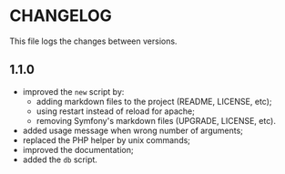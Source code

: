 # CHANGELOG

This file logs the changes between versions.

## 1.1.0

 * improved the `new` script by:
   * adding markdown files to the project (README, LICENSE, etc);
   * using restart instead of reload for apache;
   * removing Symfony's markdown files (UPGRADE, LICENSE, etc).
 * added usage message when wrong number of arguments;
 * replaced the PHP helper by unix commands;
 * improved the documentation;
 * added the `db` script.
